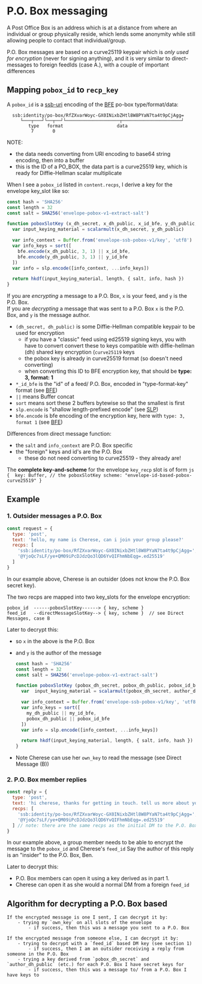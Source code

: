 # P.O. Box messaging

A Post Office Box is an address which is at a distance from where an individual or group physically reside, which lends some anonymity while still allowing people to contact that individual/group.

P.O. Box messages are based on a curve25119 keypair which is _only used for encryption_ (never for signing anything), and it is very similar to direct-messages to foreign feedIds (case A.), with a couple of important differences


## Mapping `pobox_id` to `recp_key`

A `pobox_id` is a [ssb-uri] encoding of the [BFE] po-box type/format/data:

```
  ssb:identity/po-box/RfZXvarWoyc-GX0INixbZHtl8W8PYaN7ta4t9pCjAgg=
     └───┬───┘└──┬──┘└────────────────────┬──────────────────────┘
        type   format                    data
         7       0
```

NOTE:
- the data needs converting from URI encoding to base64 string encoding, then into a buffer
- this is the ID of a PO_BOX, the data part is a curve25519 key, which is ready for Diffie-Hellman scalar multiplicate

When I see a `pobox_id` listed in `content.recps`, I derive a key for the envelope key_slot like so:

```js
const hash = 'SHA256'
const length = 32
const salt = SHA256('envelope-pobox-v1-extract-salt')

function poboxSlotKey (x_dh_secret, x_dh_public, x_id_bfe, y_dh_public, y_id_bfe) {
  var input_keying_material = scalarmult(x_dh_secret, y_dh_public)

  var info_context = Buffer.from('envelope-ssb-pobox-v1/key', 'utf8')
  var info_keys = sort([
    bfe.encode(x_dh_public, 3, 1) || x_id_bfe,
    bfe.encode(y_dh_public, 3, 1) || y_id_bfe
  ])
  var info = slp.encode([info_context, ...info_keys])

  return hkdf(input_keying_material, length, { salt, info, hash })
}
```

If you are _encrypting_ a message to a P.O. Box, `x` is your feed, and `y` is the P.O. Box.  
If you are _decrypting_ a message that was sent to a P.O. Box `x` is the P.O. Box, and `y` is the message author.

- `(dh_secret, dh_public)` is some Diffie-Hellman compatible keypair to be used for encryption 
    - if you have a "classic" feed using ed25519 signing keys, you with have to convert convert these to keys compatible with diffie-hellman (dh) shared key encryption (`curve25119` keys
    - the pobox key is already in curve25519 format (so doesn't need converting)
    - when converting this ID to BFE encryption key, that should be **type: 3, format: 1**
- `*_id_bfe` is the "id" of a feed/ P.O. Box, encoded in "type-format-key" format (see [BFE])
- `||` means Buffer concat
- `sort` means sort these 2 buffers bytewise so that the smallest is first
- `slp.encode` is "shallow length-prefixed encode" (see [SLP])
- `bfe.encode` is bfe encoding of the encryption key, here with `type: 3, format 1` (see [BFE])

Differences from direct message function:
- the `salt` and `info_context` are P.O. Box specific
- the "foreign" keys and id's are the P.O. Box
    - these do not need converting to curve25519 - they already are!

The **complete key-and-scheme** for the envelope `key_recp` slot is of form
    ```js
    { 
      key: Buffer, // the poboxSlotKey
      scheme: "envelope-id-based-pobox-curve25519"
    }
    ```

## Example

### 1. Outsider messages a P.O. Box

```js
const request = {
  type: 'post',
  text: 'hello, my name is Cherese, can i join your group please?'
  recps: [
    'ssb:identity/po-box/RfZXvarWoyc-GX0INixbZHtl8W8PYaN7ta4t9pCjAgg=', // pobox_id
    '@YjoQc7sLF/ye+QM09iPcDJdzQo3lQD6YvQIFhmNbEqg=.ed25519'             // cherese's feed_id
  ]
}
```

In our example above, Cherese is an outsider (does not know the P.O. Box secret key).

The two recps are mapped into two key_slots for the envelope encryption:
```
pobox_id  ------poboxSlotKey------> { key, scheme }
feed_id   --directMessageSlotKey--> { key, scheme }  // see Direct Messages, case B
```


Later to decrypt this:
- so `x` in the above is the P.O. Box
- and `y` is the author of the message
    ```js
    const hash = 'SHA256'
    const length = 32
    const salt = SHA256('envelope-pobox-v1-extract-salt')

    function poboxSlotKey (pobox_dh_secret, pobox_dh_public, pobox_id_bfe, author_dh_public, author_id_bfe) {
      var  input_keying_material = scalarmult(pobox_dh_secret, author_dh_public)

      var info_context = Buffer.from('envelope-ssb-pobox-v1/key', 'utf8')
      var info_keys = sort([
        my_dh_public || my_id_bfe,
        pobox_dh_public || pobox_id_bfe
      ])
      var info = slp.encode([info_context, ...info_keys])

      return hkdf(input_keying_material, length, { salt, info, hash })
    }
    ```

- Note Cherese can use her `own_key` to read the message (see Direct Message (B))


### 2. P.O. Box member replies 

```js
const reply = {
  type: 'post',
  text: 'hi cherese, thanks for getting in touch. tell us more about yourself'
  recps: [
    'ssb:identity/po-box/RfZXvarWoyc-GX0INixbZHtl8W8PYaN7ta4t9pCjAgg=', // pobox_id
    '@YjoQc7sLF/ye+QM09iPcDJdzQo3lQD6YvQIFhmNbEqg=.ed25519'             // cherese's feed_id
  ] // note: there are the same recps as the initial DM to the P.O. Box
}
```

In our example above, a group member needs to be able to encrypt the message to the `pobox_id` and Cherese's `feed_id`
Say the author of this reply is an "insider" to the P.O. Box, Ben.

Later to decrypt this:
- P.O. Box members can open it using a key derived as in part 1.
- Cherese can open it as she would a normal DM from a foreign `feed_id`


## Algorithm for decrypting a P.O. Box based

```
If the encrypted message is one I sent, I can decrypt it by:
    - trying my `own_key` on all slots of the envelope
        - if success, then this was a message you sent to a P.O. Box

If the encrypted message from someone else, I can decrypt it by:
    - trying to decrypt with a `feed_id` based DM key (see section 1)
        - if success, then I am an outsider receiving a reply from someone in the P.O. Box
    - trying a key derived from `pobox_dh_secret` and `author_dh_public` (etc.) for each P.O. Box I have secret keys for
        - if success, then this was a message to/ from a P.O. Box I have keys to
```

[BFE]: https://github.com/ssb-ngi-pointer/ssb-bfe-spec
[ssb-uri]: https://github.com/ssb-ngi-pointer/ssb-uri-spec
[SLP]: https://github.com/ssbc/envelope-spec/blob/master/encoding/slp.md
